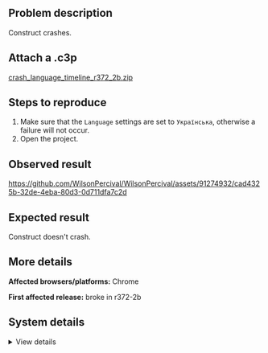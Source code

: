 ## Problem description

Construct crashes.

## Attach a .c3p

[crash_language_timeline_r372_2b.zip](https://github.com/WilsonPercival/WilsonPercival/files/13753455/crash_language_timeline_r372_2b.zip)

## Steps to reproduce

1. Make sure that the `Language` settings are set to `Українська`, otherwise a failure will not occur.
2. Open the project.

## Observed result

https://github.com/WilsonPercival/WilsonPercival/assets/91274932/cad4325b-32de-4eba-80d3-0d711dfa7c2d

## Expected result

Construct doesn't crash.

## More details



**Affected browsers/platforms:** Chrome

**First affected release:** broke in r372-2b

## System details

<details><summary>View details</summary>

Error report information
Type: assertion failure
Message: addon initial-frame is not registered
Stack: Error at pa.c4a (https://editor.construct.net/r372-2/main.js:1121:314) at window.assert (https://editor.construct.net/r372-2/main.js:1036:353) at d.g3 (https://editor.construct.net/r372-2/projectResources.js:1242:149) at d.Fvc (https://editor.construct.net/r372-2/projectResources.js:1242:129) at async d.WEc (https://editor.construct.net/r372-2/projectResources.js:1251:254) at async d.Da (https://editor.construct.net/r372-2/projectResources.js:1250:500) at async d.kRc (https://editor.construct.net/r372-2/projectResources.js:1252:471) at async d.Da (https://editor.construct.net/r372-2/projectResources.js:1229:184) at async d.g9b (https://editor.construct.net/r372-2/projectResources.js:1233:185) at async d.bBb (https://editor.construct.net/r372-2/projectResources.js:1233:300)
Construct version: r372.2
URL: https://editor.construct.net/r372-2/
Date: Fri Dec 22 2023 16:27:49 GMT+0200 (Восточная Европа, стандартное время)
Uptime: 9 s

Platform information
Product: Construct 3 r372.2 (beta)
Browser: Chrome 120.0.6099.111
Browser engine: Chromium
Context: browser
Operating system: Windows 11
Device type: desktop
Device pixel ratio: 1.5
Logical CPU cores: 16
Approx. device memory: 8 GB
User agent: Mozilla/5.0 (Windows NT 10.0; Win64; x64) AppleWebKit/537.36 (KHTML, like Gecko) Chrome/120.0.0.0 Safari/537.36
Language setting: uk-UA

WebGPU information
Renderer: WebGPU
Supports GPU profiling: no
Major performance caveat: no
Maximum texture size: 8192
Adapter vendor: amd
Adapter architecture: gcn-5
Adapter device: (unavailable)
Adapter description: (unavailable)
Adapter type: (unavailable)
Adapter backend: (unavailable)
Adapter features: bgra8unorm-storage, depth-clip-control, depth32float-stencil8, float32-filterable, indirect-first-instance, rg11b10ufloat-renderable, shader-f16, texture-compression-bc

</details>
